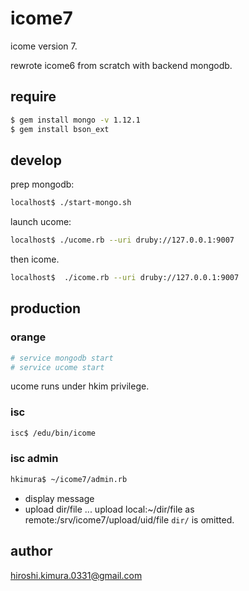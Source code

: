 # icome7

icome version 7.

rewrote icome6 from scratch with backend mongodb.

## require

````sh
$ gem install mongo -v 1.12.1
$ gem install bson_ext
````

## develop

prep mongodb:

````sh
localhost$ ./start-mongo.sh
````

launch ucome:

````sh
localhost$ ./ucome.rb --uri druby://127.0.0.1:9007
````

then icome.

````sh
localhost$  ./icome.rb --uri druby://127.0.0.1:9007
````

## production

### orange

````sh
# service mongodb start
# service ucome start
````

ucome runs under hkim privilege.

### isc

````sh
isc$ /edu/bin/icome
````

### isc admin

````sh
hkimura$ ~/icome7/admin.rb
````
* display message
* upload dir/file ...
  upload local:~/dir/file as remote:/srv/icome7/upload/uid/file
  `dir/` is omitted.


## author

hiroshi.kimura.0331@gmail.com


